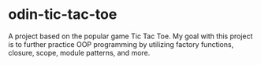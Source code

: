 # odin-tic-tac-toe
A project based on the popular game Tic Tac Toe. My goal with this project is to further practice OOP programming by utilizing factory functions, closure, scope, module patterns, and more. 
